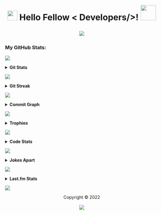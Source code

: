 <h1 align='center'>
  <img
    src="https://media2.giphy.com/media/QssGEmpkyEOhBCb7e1/giphy.gif?cid=ecf05e47a0n14BexZMoP1gqvSbLZSfYigjUvfcXkroScK00bl&rid=giphy.gif"
    width=32px> Hello Fellow < Developers/>! <img
      src="https://raw.githubusercontent.com/MartinHeinz/MartinHeinz/master/wave.gif" width=50px>
    <br>
    <p align="center"> <img
        src="https://readme-typing-svg.herokuapp.com?font=Ubuntu&color=%230778F7&center=true&vCenter=true&width=500&height=30&lines=I+am+Aditya+Prasad+S;Thanks+for+checking+out+my+profile...;I+am+a+Computer+Student.+Just+15+y.o...;Interested+in+learning+about+coding...;Love+To+Learn+New+Things..." />
    </p>
</h1>

### My GitHub Stats:

<a href="https://da.gd/aditya"> <img
    src="https://user-images.githubusercontent.com/73097560/115834477-dbab4500-a447-11eb-908a-139a6edaec5c.gif"> </a>

<details>
  <summary><b>Git Stats</b></summary>
  <br>
  <p align="center">
    <a href="https://da.gd/aditya"> <img width="100%"
        src="https://github-readme-stats.vercel.app/api?username=adityaprasad502&count_private=true&include_all_commits=true&show_icons=true&theme=tokyonight&custom_title=Git+Stats" />
    </a>
  </p>
</details>

<a href="https://da.gd/aditya"> <img
    src="https://user-images.githubusercontent.com/73097560/115834477-dbab4500-a447-11eb-908a-139a6edaec5c.gif"> </a>

<details>
  <summary><b>Git Streak</b></summary>
  <br>
  <p align="center">
    <a href="https://da.gd/aditya"> <img width="100%"
        src="http://github-readme-streak-stats.herokuapp.com?user=adityaprasad502&theme=tokyonight&border=156CDDD)" </a>
  </p>
</details>

<a href="https://da.gd/aditya"> <img
    src="https://user-images.githubusercontent.com/73097560/115834477-dbab4500-a447-11eb-908a-139a6edaec5c.gif"> </a>

<details>
  <summary><b>Commit Graph</b></summary>
  <br>
  <p align="center">
    <a href="https://da.gd/aditya">
      <img width="100%"
        src="https://activity-graph.herokuapp.com/graph?username=adityaprasad502&custom_title=Commit+Graph&theme=react-dark&area=true" />
    </a>
    <br>
  </p>
</details>

<a href="https://da.gd/aditya"> <img
    src="https://user-images.githubusercontent.com/73097560/115834477-dbab4500-a447-11eb-908a-139a6edaec5c.gif"> </a>

<details>
  <summary><b>Trophies</b></summary>
  <br>
  <p align="center">
    <a href="https://da.gd/aditya">
      <img width="100%"
        src="https://github-profile-trophy.vercel.app/?username=adityaprasad502&theme=darkhub&column=4&margin-w=7&margin-h=7" />
    </a>
    <br>
  </p>
</details>

<a href="https://da.gd/aditya"> <img
    src="https://user-images.githubusercontent.com/73097560/115834477-dbab4500-a447-11eb-908a-139a6edaec5c.gif"> </a>

<details>
  <summary><b>Code Stats</b></summary>
  <br>

  <!--START_SECTION:waka-->
![Code Time](http://img.shields.io/badge/Code%20Time%20since%2022/1/2022-254%20hrs%2030%20mins-blue?logo=wakatime)

**🐱 My GitHub Data** 

> 🏆 1,376 Contributions in the Year 2022
 > 
> 📦 88.3 KiB Used in GitHub's Storage 
 > 
> 📜 9 Public Repositories 
 > 
> 🔑 ∞ private repositories.

**🥰 I'm an Early 🐤** 

```text
🌞 Morning    78 commits     █████████░░░░░░░░░░░░░░░░   35.94% 
🌆 Daytime    82 commits     █████████░░░░░░░░░░░░░░░░   37.79% 
🌃 Evening    57 commits     ██████░░░░░░░░░░░░░░░░░░░   26.27% 
🌙 Night      0 commits      ░░░░░░░░░░░░░░░░░░░░░░░░░   0.0%
```
📅 **I'm Most Productive on Wednesday** 

```text
Monday       26 commits     █░░░░░░░░░░░░░░░░░░░░░░░░   6.65% 
Tuesday      16 commits     █░░░░░░░░░░░░░░░░░░░░░░░░   4.09% 
Wednesday    128 commits    ████████░░░░░░░░░░░░░░░░░   32.74% 
Thursday     48 commits     ███░░░░░░░░░░░░░░░░░░░░░░   12.28% 
Friday       31 commits     ██░░░░░░░░░░░░░░░░░░░░░░░   7.93% 
Saturday     44 commits     ██░░░░░░░░░░░░░░░░░░░░░░░   11.25% 
Sunday       98 commits     ██████░░░░░░░░░░░░░░░░░░░   25.06%
```


📊 **This Week I Spent My Time On** 

```text
⌚︎ Time Zone: Asia/Kolkata

💬 Programming Languages: 
Python                   12 hrs 40 mins      ███████████████████████░░   91.97% 
Markdown                 27 mins             ░░░░░░░░░░░░░░░░░░░░░░░░░   3.31% 
JavaScript               22 mins             ░░░░░░░░░░░░░░░░░░░░░░░░░   2.67% 
YAML                     14 mins             ░░░░░░░░░░░░░░░░░░░░░░░░░   1.79% 
Docker                   1 min               ░░░░░░░░░░░░░░░░░░░░░░░░░   0.19% 
Other                    0 secs              ░░░░░░░░░░░░░░░░░░░░░░░░░   0.06% 
Text                     0 secs              ░░░░░░░░░░░░░░░░░░░░░░░░░   0.01%

🔥 Editors: 
VS Code                  13 hrs 46 mins      █████████████████████████   100.0%

💻 Operating System: 
Windows                  13 hrs 46 mins      █████████████████████████   100.0%
```

**🧑‍💻 I Mostly Code in Python** 

```text
Python                   17 repos            █████████████████░░░░░░░░   68.0% 
Shell                    2 repos             ██░░░░░░░░░░░░░░░░░░░░░░░   8.0% 
HTML                     2 repos             ██░░░░░░░░░░░░░░░░░░░░░░░   8.0% 
CSS                      2 repos             ██░░░░░░░░░░░░░░░░░░░░░░░   8.0% 
TypeScript               1 repo              █░░░░░░░░░░░░░░░░░░░░░░░░   4.0% 
Java                     1 repo              █░░░░░░░░░░░░░░░░░░░░░░░░   4.0%
```



**📝 Note**

```
Last Updated precisely on 19/05/2022 at 19:33:30 IST
Next Update is roughly by 20/05/2022 at 19:30:30 IST
```

<!--END_SECTION:waka-->

</details>

<a href="https://da.gd/aditya"> <img
    src="https://user-images.githubusercontent.com/73097560/115834477-dbab4500-a447-11eb-908a-139a6edaec5c.gif"> </a>

<details>
  <summary><b>Jokes Apart</b></summary>
  <br>
  <p align="center">
    <a width="100%" href="https://da.gd/aditya"> <img src="https://readme-jokes.vercel.app/api?theme=tokyonight" /> </a>
  </p>
</details>

<a href="https://da.gd/aditya"> <img
    src="https://user-images.githubusercontent.com/73097560/115834477-dbab4500-a447-11eb-908a-139a6edaec5c.gif"> </a>

<details>
  <summary><b>Last.fm Stats</b></summary>
  <br>
  <p align="center">
    <a href="https://da.gd/aditya">
      <img width="100%" src="https://lastfm-recently-played.vercel.app/api?user=adityaprasad502&width=600&count=2" />
    </a>
  </p>
</details>

<a href="https://da.gd/aditya"> <img
    src="https://user-images.githubusercontent.com/73097560/115834477-dbab4500-a447-11eb-908a-139a6edaec5c.gif"> </a>

<p align="center">
  Copyright © 2022 <br> <br>
  <a href=https://da.gd/aditya><img src="https://da.gd/count" /></a>
</p>
</h2>
